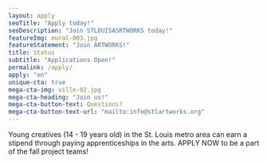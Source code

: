 ```yaml
---
layout: apply
seoTitle: "Apply today!"
seoDescription: "Join STLOUISASRTWORKS today!"
featureImg: mural-003.jpg
featureStatement: "Join ARTWORKS!"
title: Status
subtitle: "Applications Open!"
permalink: /apply/
apply: "on"
unique-cta: true
mega-cta-img: ville-02.jpg
mega-cta-heading: "Join us!"
mega-cta-button-text: Questions?
mega-cta-button-text-url: "mailto:info@stlartworks.org"
---
```


Young creatives (14 - 19 years old) in the St. Louis metro area can earn a stipend through paying apprenticeships in the arts. APPLY NOW to be a part of the fall project teams!

 